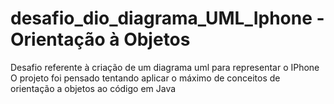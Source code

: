 # desafio_dio_diagrama_UML_Iphone - Orientação à Objetos
Desafio referente à criação de um diagrama uml para representar o IPhone
O projeto foi pensado tentando aplicar o máximo de conceitos de orientação a objetos ao código em Java

